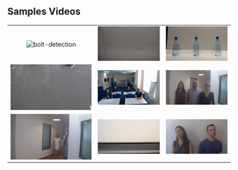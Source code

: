 ## Samples Videos

||||
| :-----: | :-: | :-: |
| ![bolt-detection](preview/bolt-detection.gif) | ![bolt-multi-size-detection](preview/bolt-multi-size-detection.gif) | ![bottle-detection](preview/bottle-detection.gif) |
| ![car-detection](preview/car-detection.gif) | ![classroom](preview/classroom.gif) | ![face-demographics-walking-and-pause](preview/face-demographics-walking-and-pause.gif) |
| ![face-demographics-walking](preview/face-demographics-walking.gif) | ![fruit-and-vegetable-detection](preview/fruit-and-vegetable-detection.gif) | ![head-pose-face-detection-female-and-male](preview/head-pose-face-detection-female-and-male.gif) |
